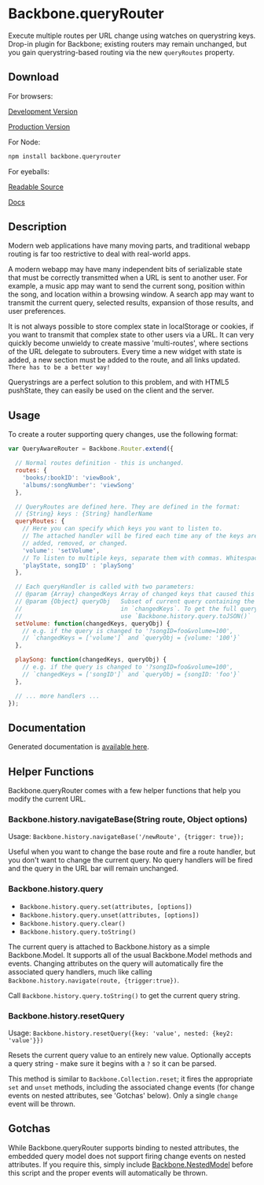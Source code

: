 Backbone.queryRouter
====================

Execute multiple routes per URL change using watches on querystring keys. Drop-in plugin for Backbone;
existing routers may remain unchanged, but you gain querystring-based routing via the new 
`queryRoutes` property.

Download
--------

For browsers:

[Development Version](dist/backbone.queryRouter.browser.js) 

[Production Version](dist/backbone.queryRouter.browser.min.js)

For Node:

```bash
npm install backbone.queryrouter
```

For eyeballs:

[Readable Source](src/backbone.queryRouter.js)

[Docs](http://strml.github.io/backbone.queryRouter/src/backbone.queryRouter.js.html)

Description
-----------

Modern web applications have many moving parts, and traditional webapp routing is far too restrictive
to deal with real-world apps.

A modern webapp may have many independent bits of serializable state that must be correctly transmitted
when a URL is sent to another user. For example, a music app may want to send the current song, position within
the song, and location within a browsing window. A search app may want to transmit the current query,
selected results, expansion of those results, and user preferences.

It is not always possible to store complex state in localStorage or cookies, if you want to transmit that
complex state to other users via a URL. It can very quickly become unwieldy to create massive 'multi-routes',
where sections of the URL delegate to subrouters. Every time a new widget with state is added, a new 
section must be added to the route, and all links updated. `There has to be a better way!`

Querystrings are a perfect solution to this problem, and with HTML5 pushState, they can easily be used
on the client and the server.

Usage
-----

To create a router supporting query changes, use the following format:

```javascript
var QueryAwareRouter = Backbone.Router.extend({

  // Normal routes definition - this is unchanged.
  routes: {
    'books/:bookID': 'viewBook',
    'albums/:songNumber': 'viewSong'
  },

  // QueryRoutes are defined here. They are defined in the format:
  // {String} keys : {String} handlerName
  queryRoutes: {
    // Here you can specify which keys you want to listen to.
    // The attached handler will be fired each time any of the keys are 
    // added, removed, or changed.
    'volume': 'setVolume',
    // To listen to multiple keys, separate them with commas. Whitespace is ignored.
    'playState, songID' : 'playSong'
  },

  // Each queryHandler is called with two parameters:
  // @param {Array} changedKeys Array of changed keys that caused this handler to fire.
  // @param {Object} queryObj   Subset of current query containing the keys 
  //                            in `changedKeys`. To get the full query, 
  //                            use `Backbone.history.query.toJSON()`
  setVolume: function(changedKeys, queryObj) {
    // e.g. if the query is changed to '?songID=foo&volume=100', 
    // `changedKeys = ['volume']` and `queryObj = {volume: '100'}`
  },

  playSong: function(changedKeys, queryObj) {
    // e.g. if the query is changed to '?songID=foo&volume=100', 
    // `changedKeys = ['songID']` and `queryObj = {songID: 'foo'}`
  },

  // ... more handlers ...
});

```

Documentation
-------------

Generated documentation is [available here](http://strml.github.io/backbone.queryRouter/src/backbone.queryRouter.js.html).

Helper Functions
----------------

Backbone.queryRouter comes with a few helper functions that help you modify the current URL.

### Backbone.history.navigateBase(String route, Object options)

Usage: `Backbone.history.navigateBase('/newRoute', {trigger: true});`

Useful when you want to change the base route and fire a route handler, but you don't want
to change the current query. No query handlers will be fired and the query in the URL bar
will remain unchanged.

### Backbone.history.query

* `Backbone.history.query.set(attributes, [options])`
* `Backbone.history.query.unset(attributes, [options])`
* `Backbone.history.query.clear()`
* `Backbone.history.query.toString()`

The current query is attached to Backbone.history as a simple Backbone.Model. It supports
all of the usual Backbone.Model methods and events. Changing attributes on the query
will automatically fire the associated query handlers, much like calling 
`Backbone.history.navigate(route, {trigger:true})`.

Call `Backbone.history.query.toString()` to get the current query string.

### Backbone.history.resetQuery

Usage: `Backbone.history.resetQuery({key: 'value', nested: {key2: 'value'}})`

Resets the current query value to an entirely new value. Optionally accepts a query string -
make sure it begins with a `?` so it can be parsed.

This method is similar to `Backbone.Collection.reset`; it fires the appropriate `set` and
`unset` methods, including the associated change events (for change events on nested attributes,
see 'Gotchas' below). Only a single `change` event will be thrown.

Gotchas
-------

While Backbone.queryRouter supports binding to nested attributes, the embedded query model
does not support firing change events on nested attributes. If you require this, simply
include [Backbone.NestedModel](https://github.com/afeld/backbone-nested) before this
script and the proper events will automatically be thrown.
